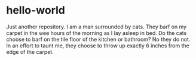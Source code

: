 # hello-world
Just another repository.
I am a man surrounded by cats. They barf on my carpet in the wee hours of the morning as I lay asleep in bed. Do the cats choose to barf on the tile floor of the kitchen or bathroom? 
No they do not. In an effort to taunt me, they choose to throw up exactly 6 inches from the edge of the carpet.
